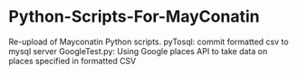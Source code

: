 # Python-Scripts-For-MayConatin
Re-upload of Mayconatin Python scripts.
pyTosql: commit formatted csv to mysql server 
GoogleTest.py: Using Google places API to take data on places specified in formatted CSV
